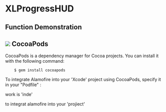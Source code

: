 XLProgressHUD
======
Function Demonstration
-----
![](https://github.com/williamxiaolong/XLProgressHUD/blob/master/DemonstrationImages/demonstrated-icon.gif)
CocoaPods
----
CocoaPods is a dependency manager for Cocoa projects. You can install it with the following command:

        $ gem install cocoapods
        
To integrate Alamofire into your 'Xcode' project using CocoaPods, specify it in your "Podfile" :

work is 'inde'

to integrat alamofire into your 'projiect'
